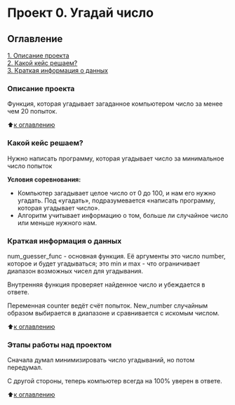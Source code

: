 # Проект 0. Угадай число

## Оглавление  
[1. Описание проекта](.README.md#Описание-проекта)  
[2. Какой кейс решаем?](.README.md#Какой-кейс-решаем)  
[3. Краткая информация о данных](.README.md#Краткая-информация-о-данных)   


### Описание проекта    
Функция, которая угадывает загаданное компьютером число за менее чем 20 попыток.

:arrow_up:[к оглавлению](_)


### Какой кейс решаем?    
Нужно написать программу, которая угадывает число за минимальное число попыток

**Условия соревнования:**  
- Компьютер загадывает целое число от 0 до 100, и нам его нужно угадать. Под «угадать», подразумевается «написать программу, которая угадывает число».
- Алгоритм учитывает информацию о том, больше ли случайное число или меньше нужного нам.

### Краткая информация о данных
num_guesser_func - основная функция. Её аргументы это число number, которое и будет угадываться;
это min и max - что ограничивает диапазон возможных чисел для угадывания.

Внутренняя функция проверяет найденное число и убеждается в ответе.

Переменная counter ведёт счёт попыток. New_number случайным образом выбирается в диапазоне
и сравнивается с искомым числом.
  
:arrow_up:[к оглавлению](.README.md#Оглавление)


### Этапы работы над проектом  
Сначала думал минимизировать число угадываний, но потом передумал.

С другой стороны, теперь компьютер всегда на 100% уверен в ответе.

:arrow_up:[к оглавлению](.README.md#Оглавление)
